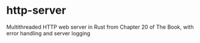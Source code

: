 # http-server
Multithreaded HTTP web server in Rust from Chapter 20 of The Book, with error handling and server logging
